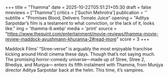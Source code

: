 +++
title = "Thamma"
date = 2025-10-22T05:51:21+05:30
draft = false
mreviews = ["Thamma"]
critics = ['Suchin Mehrotra']
publication = ''
subtitle = "Promises Blood, Delivers Tomato Juice"
opening = "Aditya Sarpotdar’s film is a testament to what conviction, or the lack of it, looks like."
img = 'thamma-6.webp'
media = 'print'
source = "https://www.thequint.com/entertainment/movie-reviews/thamma-movie-review-maddock-ayushmann-khuranna-2#read-more"
score = 3
+++

Maddock Films’ “Stree-verse” is arguably the most enjoyable franchise kicking around Hindi cinema these days. Though that’s not saying much. The promising horror-comedy universe—made up of Stree, Stree 2, Bhediya, and Munjya— enters its fifth instalment with Thamma, from Munjya director Aditya Sarpotdar back at the helm. This time, it’s vampires.

